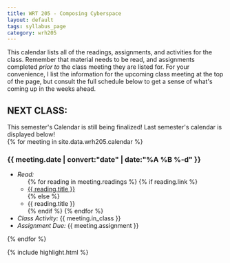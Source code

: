 ```yaml
---
title: WRT 205 - Composing Cyberspace
layout: default
tags: syllabus_page
category: wrh205
---
```


This calendar lists all of the readings, assignments, and activities for the class. Remember that material needs to be read, and assignments completed <em>prior to</em> the class meeting they are listed for. For your convenience, I list the information for the upcoming class meeting at the top of the page, but consult the full schedule below to get a sense of what's coming up in the weeks ahead.

<div id="meeting_jumbo" class="jumbotron">
  <h2>NEXT CLASS:</h2>
  <div id="next_meeting">
    This semester's Calendar is still being finalized! Last semester's calendar is displayed below!
  </div>
</div>
{% for meeting in site.data.wrh205.calendar %}
<div id="{{ meeting.date }}" class="class_meeting">
<h3>{{ meeting.date | convert:"date" | date:"%A %B %-d" }}</h3>
  <ul>
  <li><em>Read:</em>
    <ul>
    {% for reading in meeting.readings %}
      {% if reading.link %}
        <li><a href="{{ reading.link }}" target="_blank">{{ reading.title }}</a></li>
      {% else %}
        <li>{{ reading.title }}</li>
      {% endif %}
    {% endfor %}
    </ul>
    </li>  
  <li><em>Class Activity:</em> {{ meeting.in_class }}</li>
  <li><em>Assignment Due:</em> {{ meeting.assignment }}</li>
</ul>  
</div>
{% endfor %}

{% include highlight.html %}

